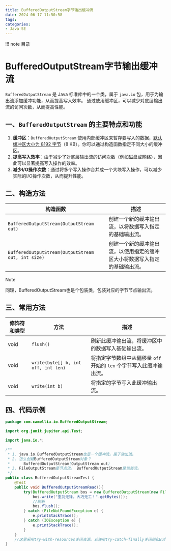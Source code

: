 ```yaml
---
title: BufferedOutputStream字节输出缓冲流
date: 2024-06-17 11:50:58
tags:
categories:
- Java SE
---
```


!!! note 目录
<!-- toc -->

# BufferedOutputStream字节输出缓冲流

`BufferedOutputStream` 是 Java 标准库中的一个类，属于 `java.io` 包，用于为输出流添加缓冲功能，从而提高写入效率。
通过使用缓冲区，可以减少对底层输出流的访问次数，从而提高性能。



## 一、`BufferedOutputStream` 的主要特点和功能

1. **缓冲区**：`BufferedOutputStream` 使用内部缓冲区来暂存要写入的数据，<u>默认缓冲区大小为 8192 字节</u>（8 KB）。你可以通过构造函数指定不同大小的缓冲区。
2. **提高写入效率**：由于减少了对底层输出流的访问次数（例如磁盘或网络），因此可以显著提高写入操作的效率。
3. **减少I/O操作次数**：通过将多个写入操作合并成一个大块写入操作，可以减少实际的I/O操作次数，从而提升性能。

## 二、构造方法

| 构造函数                                               | 描述                                    |
|----------------------------------------------------|---------------------------------------|
| `BufferedOutputStream(OutputStream out)`           | 创建一个新的缓冲输出流，以将数据写入指定的基础输出流。           |
| `BufferedOutputStream(OutputStream out, int size)` | 创建一个新的缓冲输出流，以使用指定的缓冲区大小将数据写入指定的基础输出流。 |

> [!NOTE]
>
> 同理，BufferedOutputStream也是个包装类，包装对应的字节节点输出流。



## 三、常用方法

| 修饰符和类型 | 方法                                  | 描述                                        |
|--------|-------------------------------------|-------------------------------------------|
| void   | `flush()`                           | 刷新此缓冲输出流，将缓冲区中的数据写入基础输出流。                 |
| void   | `write(byte[] b, int off, int len)` | 将指定字节数组中从偏移量 `off` 开始的 `len` 个字节写入此缓冲输出流。 |
| void   | `write(int b)`                      | 将指定的字节写入此缓冲输出流。                           |

## 四、代码示例

```java
package com.camellia.io.BufferedOutputStream;

import org.junit.jupiter.api.Test;

import java.io.*;

/**
 * 1. java.io.BufferedOutputStream也是一个缓冲流。属于输出流。
 * 2. 怎么创建BufferedOutputStream对象？
 *      BufferedOutputStream(OutputStream out)
 * 3. FileOutputStream是节点流。 BufferedOutputStream是包装流。
 */
public class BufferedOutputStreamTest {
    @Test
    public void BufferedOutputStreamRead(){
        try(BufferedOutputStream bos = new BufferedOutputStream(new FileOutputStream("src/document/out_english.txt"))){
            bos.write("重剑无锋，大巧无工！".getBytes());
            //刷新
            bos.flush();
        } catch (FileNotFoundException e) {
            e.printStackTrace();
        } catch (IOException e) {
            e.printStackTrace();
        }
    }
    //这里采用try-with-resources关闭资源。若使用try-catch-finally关闭则和BufferedInputStream一样。
}

```